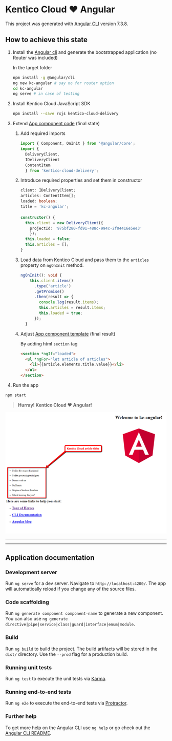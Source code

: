 # Kentico Cloud :heart: Angular

This project was generated with [Angular CLI](https://github.com/angular/angular-cli) version 7.3.8.

## How to achieve this state

1. Install the [Angular cli](https://cli.angular.io) and generate the bootstrapped application (no Router was included)

    In the target folder

    ```sh
    npm install -g @angular/cli
    ng new kc-angular # say no for router option
    cd kc-angular
    ng serve # in case of testing
    ```

1. Install Kentico Cloud JavaScript SDK

    ```sh
    npm install --save rxjs kentico-cloud-delivery
    ```

1. Extend [App component code](src/app/app.component.ts) (final state)

    1. Add required imports

        ```typescript
        import { Component, OnInit } from '@angular/core';
        import {
          DeliveryClient,
          IDeliveryClient
          ContentItem
          } from 'kentico-cloud-delivery';
        ```

    1. Introduce required properties and set them in constructor

        ```typescript
        client: IDeliveryClient;
        articles: ContentItem[];
        loaded: boolean;
        title = 'kc-angular';

        constructor() {
          this.client = new DeliveryClient({
            projectId: '975bf280-fd91-488c-994c-2f04416e5ee3' 
            });
          this.loaded = false;
          this.articles = [];
        }
        ```

    1. Load data from Kentico Cloud and pass them to the `articles` property on `ngOnInit` method.

        ```typescript
        ngOnInit(): void {
            this.client.items()
              .type('article')
              .getPromise()
              .then(result => {
                console.log(result.items);
                this.articles = result.items;
                this.loaded = true;
              });
          }
        ```

    1. Adjust [App component template](src/app/app.component.html) (final result)

        By adding html `section` tag

        ```html
        <section *ngIf="loaded">
          <ul *ngFor="let article of articles">
            <li>{{article.elements.title.value}}</li>
          </ul>
        </section>
        ```

1. Run the app

```sh
npm start
```

> **Hurray! Kentico Cloud :heart: Angular!**

![Angular showcase](../docs/angular-showcase.png)


---
---

## Application documentation

### Development server

Run `ng serve` for a dev server. Navigate to `http://localhost:4200/`. The app will automatically reload if you change any of the source files.

### Code scaffolding

Run `ng generate component component-name` to generate a new component. You can also use `ng generate directive|pipe|service|class|guard|interface|enum|module`.

### Build

Run `ng build` to build the project. The build artifacts will be stored in the `dist/` directory. Use the `--prod` flag for a production build.

### Running unit tests

Run `ng test` to execute the unit tests via [Karma](https://karma-runner.github.io).

### Running end-to-end tests

Run `ng e2e` to execute the end-to-end tests via [Protractor](http://www.protractortest.org/).

### Further help

To get more help on the Angular CLI use `ng help` or go check out the [Angular CLI README](https://github.com/angular/angular-cli/blob/master/README.md).
